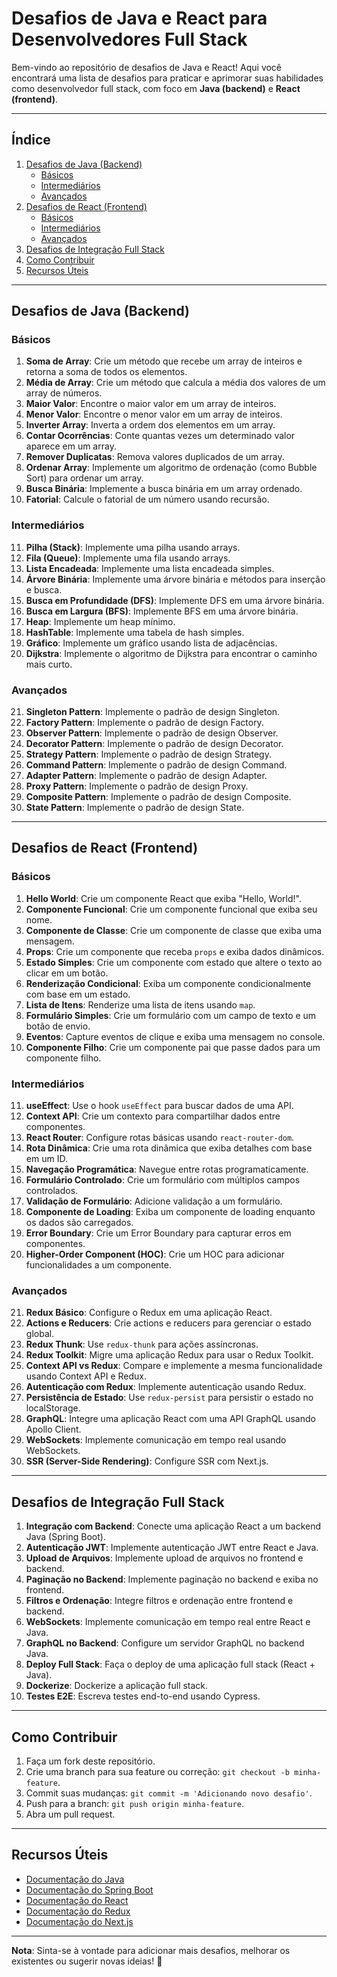 # Desafios de Java e React para Desenvolvedores Full Stack

Bem-vindo ao repositório de desafios de Java e React! Aqui você encontrará uma lista de desafios para praticar e aprimorar suas habilidades como desenvolvedor full stack, com foco em **Java (backend)** e **React (frontend)**.

---

## Índice
1. [Desafios de Java (Backend)](#desafios-de-java-backend)
   - [Básicos](#básicos)
   - [Intermediários](#intermediários)
   - [Avançados](#avançados)
2. [Desafios de React (Frontend)](#desafios-de-react-frontend)
   - [Básicos](#básicos-1)
   - [Intermediários](#intermediários-1)
   - [Avançados](#avançados-1)
3. [Desafios de Integração Full Stack](#desafios-de-integração-full-stack)
4. [Como Contribuir](#como-contribuir)
5. [Recursos Úteis](#recursos-úteis)

---

## Desafios de Java (Backend)

### Básicos
1. **Soma de Array**: Crie um método que recebe um array de inteiros e retorna a soma de todos os elementos.
2. **Média de Array**: Crie um método que calcula a média dos valores de um array de números.
3. **Maior Valor**: Encontre o maior valor em um array de inteiros.
4. **Menor Valor**: Encontre o menor valor em um array de inteiros.
5. **Inverter Array**: Inverta a ordem dos elementos em um array.
6. **Contar Ocorrências**: Conte quantas vezes um determinado valor aparece em um array.
7. **Remover Duplicatas**: Remova valores duplicados de um array.
8. **Ordenar Array**: Implemente um algoritmo de ordenação (como Bubble Sort) para ordenar um array.
9. **Busca Binária**: Implemente a busca binária em um array ordenado.
10. **Fatorial**: Calcule o fatorial de um número usando recursão.

### Intermediários
11. **Pilha (Stack)**: Implemente uma pilha usando arrays.
12. **Fila (Queue)**: Implemente uma fila usando arrays.
13. **Lista Encadeada**: Implemente uma lista encadeada simples.
14. **Árvore Binária**: Implemente uma árvore binária e métodos para inserção e busca.
15. **Busca em Profundidade (DFS)**: Implemente DFS em uma árvore binária.
16. **Busca em Largura (BFS)**: Implemente BFS em uma árvore binária.
17. **Heap**: Implemente um heap mínimo.
18. **HashTable**: Implemente uma tabela de hash simples.
19. **Gráfico**: Implemente um gráfico usando lista de adjacências.
20. **Dijkstra**: Implemente o algoritmo de Dijkstra para encontrar o caminho mais curto.

### Avançados
21. **Singleton Pattern**: Implemente o padrão de design Singleton.
22. **Factory Pattern**: Implemente o padrão de design Factory.
23. **Observer Pattern**: Implemente o padrão de design Observer.
24. **Decorator Pattern**: Implemente o padrão de design Decorator.
25. **Strategy Pattern**: Implemente o padrão de design Strategy.
26. **Command Pattern**: Implemente o padrão de design Command.
27. **Adapter Pattern**: Implemente o padrão de design Adapter.
28. **Proxy Pattern**: Implemente o padrão de design Proxy.
29. **Composite Pattern**: Implemente o padrão de design Composite.
30. **State Pattern**: Implemente o padrão de design State.

---

## Desafios de React (Frontend)

### Básicos
1. **Hello World**: Crie um componente React que exiba "Hello, World!".
2. **Componente Funcional**: Crie um componente funcional que exiba seu nome.
3. **Componente de Classe**: Crie um componente de classe que exiba uma mensagem.
4. **Props**: Crie um componente que receba `props` e exiba dados dinâmicos.
5. **Estado Simples**: Crie um componente com estado que altere o texto ao clicar em um botão.
6. **Renderização Condicional**: Exiba um componente condicionalmente com base em um estado.
7. **Lista de Itens**: Renderize uma lista de itens usando `map`.
8. **Formulário Simples**: Crie um formulário com um campo de texto e um botão de envio.
9. **Eventos**: Capture eventos de clique e exiba uma mensagem no console.
10. **Componente Filho**: Crie um componente pai que passe dados para um componente filho.

### Intermediários
11. **useEffect**: Use o hook `useEffect` para buscar dados de uma API.
12. **Context API**: Crie um contexto para compartilhar dados entre componentes.
13. **React Router**: Configure rotas básicas usando `react-router-dom`.
14. **Rota Dinâmica**: Crie uma rota dinâmica que exiba detalhes com base em um ID.
15. **Navegação Programática**: Navegue entre rotas programaticamente.
16. **Formulário Controlado**: Crie um formulário com múltiplos campos controlados.
17. **Validação de Formulário**: Adicione validação a um formulário.
18. **Componente de Loading**: Exiba um componente de loading enquanto os dados são carregados.
19. **Error Boundary**: Crie um Error Boundary para capturar erros em componentes.
20. **Higher-Order Component (HOC)**: Crie um HOC para adicionar funcionalidades a um componente.

### Avançados
21. **Redux Básico**: Configure o Redux em uma aplicação React.
22. **Actions e Reducers**: Crie actions e reducers para gerenciar o estado global.
23. **Redux Thunk**: Use `redux-thunk` para ações assíncronas.
24. **Redux Toolkit**: Migre uma aplicação Redux para usar o Redux Toolkit.
25. **Context API vs Redux**: Compare e implemente a mesma funcionalidade usando Context API e Redux.
26. **Autenticação com Redux**: Implemente autenticação usando Redux.
27. **Persistência de Estado**: Use `redux-persist` para persistir o estado no localStorage.
28. **GraphQL**: Integre uma aplicação React com uma API GraphQL usando Apollo Client.
29. **WebSockets**: Implemente comunicação em tempo real usando WebSockets.
30. **SSR (Server-Side Rendering)**: Configure SSR com Next.js.

---

## Desafios de Integração Full Stack
1. **Integração com Backend**: Conecte uma aplicação React a um backend Java (Spring Boot).
2. **Autenticação JWT**: Implemente autenticação JWT entre React e Java.
3. **Upload de Arquivos**: Implemente upload de arquivos no frontend e backend.
4. **Paginação no Backend**: Implemente paginação no backend e exiba no frontend.
5. **Filtros e Ordenação**: Integre filtros e ordenação entre frontend e backend.
6. **WebSockets**: Implemente comunicação em tempo real entre React e Java.
7. **GraphQL no Backend**: Configure um servidor GraphQL no backend Java.
8. **Deploy Full Stack**: Faça o deploy de uma aplicação full stack (React + Java).
9. **Dockerize**: Dockerize a aplicação full stack.
10. **Testes E2E**: Escreva testes end-to-end usando Cypress.

---

## Como Contribuir
1. Faça um fork deste repositório.
2. Crie uma branch para sua feature ou correção: `git checkout -b minha-feature`.
3. Commit suas mudanças: `git commit -m 'Adicionando novo desafio'`.
4. Push para a branch: `git push origin minha-feature`.
5. Abra um pull request.

---

## Recursos Úteis
- [Documentação do Java](https://docs.oracle.com/javase/8/docs/)
- [Documentação do Spring Boot](https://spring.io/projects/spring-boot)
- [Documentação do React](https://reactjs.org/docs/getting-started.html)
- [Documentação do Redux](https://redux.js.org/)
- [Documentação do Next.js](https://nextjs.org/docs)

---

**Nota**: Sinta-se à vontade para adicionar mais desafios, melhorar os existentes ou sugerir novas ideias! 🚀